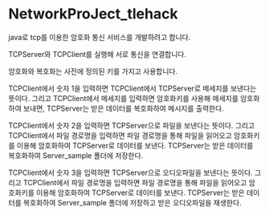# NetworkProJect_tlehack

java로 tcp를 이용한 암호화 통신 서비스를 개발하려고 합니다.

TCPServer와 TCPClient를 실행해 서로 통신을 연결합니다.

암호화와 복호화는 사전에 정의된 키를 가지고 사용합니다.

TCPClient에서 숫자 1을 입력하면 TCPClient에서 TCPServer로 메세지를 보낸다는 뜻이다. 그리고 TCPClient에서 메세지를 입력하면 암호화키를 사용해 메세지를 암호화하여 보내면, TCPServer는 받은 데이터를 복호화하여 메시지를 출력한다.

TCPClient에서 숫자 2을 입력하면 TCPServer으로 파일을 보낸다는 뜻이다. 그리고 TCPClient에서 파일 경로명을 입력하면 파일 경로명을 통해 파일을 읽어오고 암호화키를 이용해 암호화하여 TCPServer로 데이터를 보낸다. TCPServer는 받은 데이터를 복호화하여 Server_sample 폴더에 저장한다. 

TCPClient에서 숫자 3을 입력하면 TCPServer으로 오디오파일을 보낸다는 뜻이다. 그리고 TCPClient에서 파일 경로명을 입력하면 파일 경로명을 통해 파일을 읽어오고 암호화키를 이용해 암호화하여 TCPServer로 데이터를 보낸다. TCPServer는 받은 데이터를 복호화하여 Server_sample 폴더에 저장하고 받은 오디오파일을 재생한다. 
